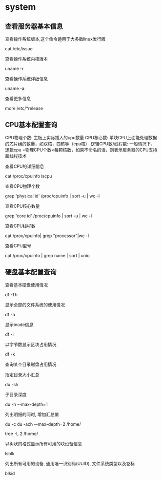 # system

## 查看服务器基本信息

查看操作系统版本,这个命令适用于大多数linux发行版

cat /etc/issue

查看操作系统内核版本

uname -r

查看操作系统详细信息

uname -a

查看更多信息

more /etc/*release

## CPU基本配置查询

CPU物理个数: 主板上实际插入的cpu数量
CPU核心数: 单块CPU上面能处理数据的芯片组的数量，如双核，四核等（cpu核）
逻辑CPU数/线程数: 一般情况下，逻辑cpu =物理CPU个数×每颗核数，如果不命名的话，则表示服务器的CPU支持超线程技术

查看CPU的详细信息

cat /proc/cpuinfo
lscpu

查看CPU物理个数

grep 'physical id' /proc/cpuinfo | sort -u | wc -l

查看CPU核心数量

grep 'core id' /proc/cpuinfo | sort -u | wc -l

查看CPU线程数

cat /proc/cpuinfo| grep "processor"|wc -l

查看CPU型号

cat /proc/cpuinfo | grep name | sort | uniq

## 硬盘基本配置查询

查看基本硬盘使用情况

df -Th

显示全部的文件系统的使用情况

df -a

显示inode信息

df -i

以字节数显示区块占用情况

df -k

查询某个目录磁盘占用情况

指定目录大小汇总

du -sh

子目录深度

du -h --max-depth=1

列出明细的同时, 增加汇总值

du -c
du -ach --max-depth=2 /home/

tree -L 2 /home/

以树状的格式显示所有可用的块设备信息

lsblk

列出所有可用的设备, 通用唯一识别码(UUID), 文件系统类型以及卷标

blkid
